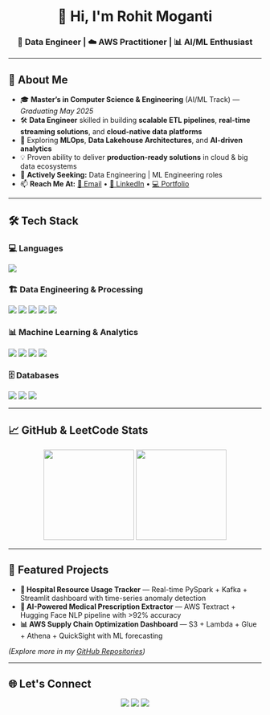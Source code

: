 <h1 align="center">👋 Hi, I'm Rohit Moganti</h1>
<h3 align="center">🚀 Data Engineer | ☁️ AWS Practitioner | 📊 AI/ML Enthusiast</h3>

---

## 🧠 About Me
- 🎓 **Master’s in Computer Science & Engineering** (AI/ML Track) — *Graduating May 2025*
- 🛠️ **Data Engineer** skilled in building **scalable ETL pipelines**, **real-time streaming solutions**, and **cloud-native data platforms**
- 🧪 Exploring **MLOps**, **Data Lakehouse Architectures**, and **AI-driven analytics**
- 💡 Proven ability to deliver **production-ready solutions** in cloud & big data ecosystems
- 📌 **Actively Seeking:** Data Engineering | ML Engineering roles
- 📫 **Reach Me At:** [📧 Email](mailto:rohitsurya7393@gmail.com) • [💼 LinkedIn](https://www.linkedin.com/in/rohit-moganti-ab30481b0/) • [💻 Portfolio](https://github.com/rohitsurya7393)

---

## 🛠 Tech Stack

### 💻 Languages  
<p>
  <img src="https://skillicons.dev/icons?i=python,java,cpp,postgres" />
</p>

### 🏗️ Data Engineering & Processing  
<p>
  <img src="https://skillicons.dev/icons?i=aws,docker,kubernetes,git" />
  <img src="https://img.shields.io/badge/Apache%20Airflow-017CEE?style=for-the-badge&logo=apache-airflow&logoColor=white"/>
  <img src="https://img.shields.io/badge/Apache%20Spark-E25A1C?style=for-the-badge&logo=apachespark&logoColor=white"/>
  <img src="https://img.shields.io/badge/Apache%20Kafka-231F20?style=for-the-badge&logo=apachekafka&logoColor=white"/>
  <img src="https://img.shields.io/badge/dbt-FF694B?style=for-the-badge&logo=dbt&logoColor=white"/>
</p>

### 📊 Machine Learning & Analytics  
<p>
  <img src="https://skillicons.dev/icons?i=tensorflow" />
  <img src="https://img.shields.io/badge/Scikit--Learn-F7931E?style=for-the-badge&logo=scikitlearn&logoColor=white"/>
  <img src="https://img.shields.io/badge/Pandas-150458?style=for-the-badge&logo=pandas&logoColor=white"/>
  <img src="https://img.shields.io/badge/NumPy-013243?style=for-the-badge&logo=numpy&logoColor=white"/>
</p>

### 🗄️ Databases  
<p>
  <img src="https://img.shields.io/badge/MySQL-4479A1?style=for-the-badge&logo=mysql&logoColor=white"/>
  <img src="https://img.shields.io/badge/PostgreSQL-336791?style=for-the-badge&logo=postgresql&logoColor=white"/>
  <img src="https://img.shields.io/badge/Snowflake-56B9EB?style=for-the-badge&logo=snowflake&logoColor=white"/>
</p>

---

## 📈 GitHub & LeetCode Stats
<div align="center">
  <img src="https://github-readme-streak-stats.herokuapp.com/?user=rohitsurya7393&theme=dark&hide_border=true" height="180"/>
  <img src="https://leetcard.jacoblin.cool/dante_msv?theme=dark&font=Karma&ext=heatmap" height="180"/>
</div>

---

## 🚀 Featured Projects
- **🏥 Hospital Resource Usage Tracker** — Real-time PySpark + Kafka + Streamlit dashboard with time-series anomaly detection  
- **🧾 AI-Powered Medical Prescription Extractor** — AWS Textract + Hugging Face NLP pipeline with >92% accuracy  
- **📊 AWS Supply Chain Optimization Dashboard** — S3 + Lambda + Glue + Athena + QuickSight with ML forecasting  

*(Explore more in my [GitHub Repositories](https://github.com/rohitsurya7393))*

---

## 🌐 Let's Connect
<p align="center">
  <a href="https://linkedin.com/in/rohit-moganti-ab30481b0/"><img src="https://img.shields.io/badge/-LinkedIn-0077B5?style=for-the-badge&logo=linkedin&logoColor=white"/></a>
  <a href="https://github.com/rohitsurya7393"><img src="https://img.shields.io/badge/-GitHub-181717?style=for-the-badge&logo=github&logoColor=white"/></a>
  <a href="mailto:rohitsurya7393@gmail.com"><img src="https://img.shields.io/badge/-Email-D14836?style=for-the-badge&logo=gmail&logoColor=white"/></a>
</p>
